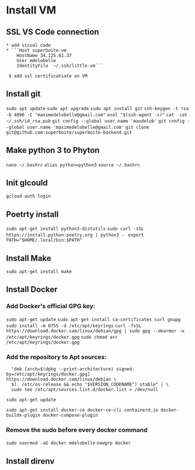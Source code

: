  # Install VM 


## SSL VS Code connection 
    * add visual code
    * ```Host superboite-vm
        HostName 34.125.61.37
        User mdelobelle
        IdentityFile  ~/.ssh/little-vm```

     $ add ssl certificatiate on VM


## Install git
```sudo apt update```
```sudo apt upgrade```
```sudo apt install git```
```ssh-keygen -t rsa -b 4096 -C "maximedelobelle@gmail.com"```
```eval "$(ssh-agent -s)"```
```cat  cat ~/.ssh/id_rsa.pub```
```git config --global user.name 'maxdelob'```
```git config --global user.name 'maximedelobelle@gmail.com'```
```git clone git@github.com:superboite/superboite-backend.git```


## Make python 3 to Phyton 
```nano ~/.bashrc```
```alias python=python3```
```source ~/.bashrc```

## Init glcould
  ```gcloud auth login```

## Poetrty install 
  ```sudo apt-get install python3-distutils```
  ```sudo curl -sSL https://install.python-poetry.org | python3 - ```
  ```export PATH="$HOME/.local/bin:$PATH"```

## Install Make
   ```sudo apt-get install make```


## Install Docker 

### Add Docker's official GPG key:
```sudo apt-get update```
```sudo apt-get install ca-certificates curl gnupg```
```sudo install -m 0755 -d /etc/apt/keyrings```
```curl -fsSL https://download.docker.com/linux/debian/gpg | sudo gpg --dearmor -o /etc/apt/keyrings/docker.gpg```
```sudo chmod a+r /etc/apt/keyrings/docker.gpg```

### Add the repository to Apt sources:

```echo \
  "deb [arch=$(dpkg --print-architecture) signed-by=/etc/apt/keyrings/docker.gpg] https://download.docker.com/linux/debian \
  $(. /etc/os-release && echo "$VERSION_CODENAME") stable" | \
  sudo tee /etc/apt/sources.list.d/docker.list > /dev/null

```
```sudo apt-get update```

```sudo apt-get install docker-ce docker-ce-cli containerd.io docker-buildx-plugin docker-compose-plugin```


### Remove the sudo before every docker command 

```sudo usermod -aG docker mdelobelle```
```newgrp docker```


## Install direnv